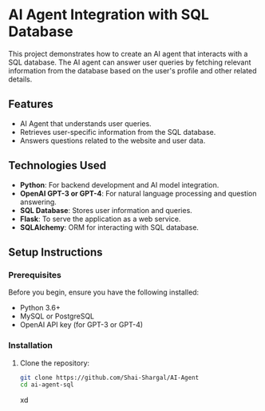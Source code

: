 # AI Agent Integration with SQL Database

This project demonstrates how to create an AI agent that interacts with a SQL database. The AI agent can answer user queries by fetching relevant information from the database based on the user's profile and other related details.

## Features

- AI Agent that understands user queries.
- Retrieves user-specific information from the SQL database.
- Answers questions related to the website and user data.

## Technologies Used

- **Python**: For backend development and AI model integration.
- **OpenAI GPT-3 or GPT-4**: For natural language processing and question answering.
- **SQL Database**: Stores user information and queries.
- **Flask**: To serve the application as a web service.
- **SQLAlchemy**: ORM for interacting with SQL database.

## Setup Instructions

### Prerequisites

Before you begin, ensure you have the following installed:

- Python 3.6+
- MySQL or PostgreSQL
- OpenAI API key (for GPT-3 or GPT-4)

### Installation

1. Clone the repository:

   ```bash
   git clone https://github.com/Shai-Shargal/AI-Agent
   cd ai-agent-sql
   ```

   xd
